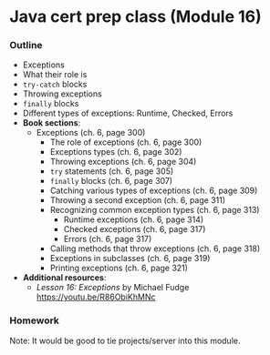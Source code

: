 # Java cert prep class (Module 16)

<style>
@media print {
  pre {
    border: 1px solid gray;
    page-break-inside: avoid;
  }
}

.break {
  page-break-after: always;
}
</style>

### Outline

- Exceptions
- What their role is
- `try-catch` blocks
- Throwing exceptions
- `finally` blocks
- Different types of exceptions: Runtime, Checked, Errors
- **Book sections**:
  - Exceptions (ch. 6, page 300)
    - The role of exceptions (ch. 6, page 300)
    - Exceptions types (ch. 6, page 302)
    - Throwing exceptions (ch. 6, page 304)
    - `try` statements (ch. 6, page 305)
    - `finally` blocks (ch. 6, page 307)
    - Catching various types of exceptions (ch. 6, page 309)
    - Throwing a second exception (ch. 6, page 311)
    - Recognizing common exception types (ch. 6, page 313)
      - Runtime exceptions (ch. 6, page 314)
      - Checked exceptions (ch. 6, page 317)
      - Errors (ch. 6, page 317)
    - Calling methods that throw exceptions (ch. 6, page 318)
    - Exceptions in subclasses (ch. 6, page 319)
    - Printing exceptions (ch. 6, page 321)
- **Additional resources**:
  - _Lesson 16: Exceptions_ by Michael Fudge https://youtu.be/R86ObiKhMNc


### Homework

Note: It would be good to tie projects/server into this module.
